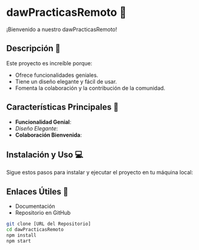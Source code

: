 # dawPracticasRemoto 🌟

¡Bienvenido a nuestro dawPracticasRemoto!

## Descripción 🚀

Este proyecto es increíble porque:

- Ofrece funcionalidades geniales.
- Tiene un diseño elegante y fácil de usar.
- Fomenta la colaboración y la contribución de la comunidad.

## Características Principales 🌈

- **Funcionalidad Genial**: 
- *Diseño Elegante*:
- **Colaboración Bienvenida**:

## Instalación y Uso 💻

Sigue estos pasos para instalar y ejecutar el proyecto en tu máquina local:

## Enlaces Útiles 🔗
- Documentación
- Repositorio en GitHub

```bash
git clone [URL del Repositorio]
cd dawPracticasRemoto
npm install
npm start
